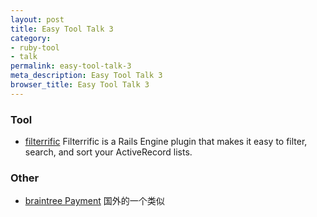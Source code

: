 ```yaml
---
layout: post
title: Easy Tool Talk 3
category:
- ruby-tool
- talk
permalink: easy-tool-talk-3
meta_description: Easy Tool Talk 3
browser_title: Easy Tool Talk 3
---
```


### Tool

- [filterrific](https://github.com/jhund/filterrific?utm_source=rubyweekly&utm_medium=email) Filterrific is a Rails Engine plugin that makes it easy to filter, search, and sort your ActiveRecord lists.


### Other

- [braintree Payment](https://shellycloud.com/blog/2015/06/integrating-braintree-payments-with-rails?utm_source=rubyweekly&utm_medium=email) 国外的一个类似
